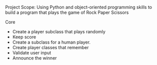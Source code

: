 Project Scope: Using Python and object-oriented programming skills to build a
program that plays the game of Rock Paper Scissors

Core
* Create a player subclass that plays randomly
* Keep score
* Create a subclass for a human player.
* Create player classes that remember
* Validate user input
* Announce the winner
